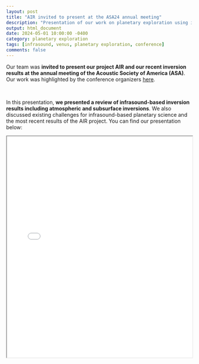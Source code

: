 ```yaml
---
layout: post
title: "AIR invited to present at the ASA24 annual meeting"
description: "Presentation of our work on planetary exploration using infrasound."
output: html_document
date: 2024-05-01 10:00:00 -0400
category: planetary exploration
tags: [infrasound, venus, planetary exploration, conference]
comments: false
---
```


Our team was **invited to present our project AIR and our recent inversion results at the annual meeting of the Acoustic Society of America (ASA)**. Our work was highlighted by the conference organizers <a href="https://acoustics.org/listen-in-infrasonic-whispers-reveal-the-hidden-structure-of-planetary-interiors-and-atmospheres/" style="text-decoration: underline">here</a>. 

<br>

In this presentation, **we presented a review of infrasound-based inversion results including atmospheric and subsurface inversions**. We also discussed existing challenges for infrasound-based planetary science and the most recent results of the AIR project. You can find our presentation below:

<iframe src="/presentations/AIR_ASA_FINAL.pdf" width="100%" height="600px">
    This browser does not support PDFs. Please download the PDF to view it: 
    <a href="/presentations/AIR_ASA_FINAL.pdf">Download PDF</a>.
</iframe>